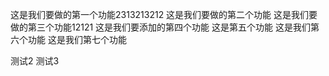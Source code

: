 这是我们要做的第一个功能2313213212
这是我们要做的第二个功能
这是我们要做的第三个功能12121
这是我们要添加的第四个功能
这是第五个功能
这是我们第六个功能
这是我们第七个功能

测试2
测试3
